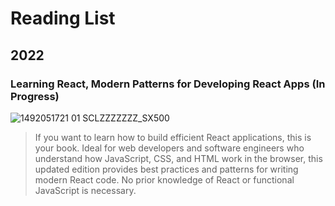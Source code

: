 # Reading List

## 2022

### Learning React, Modern Patterns for Developing React Apps (In Progress)


![1492051721 01 _SCLZZZZZZZ_SX500_](https://user-images.githubusercontent.com/12537739/158022574-e9319870-0d39-4954-bf9f-c6c410deb770.jpg)

>If you want to learn how to build efficient React applications, this is your book. Ideal for web developers and software engineers who understand how JavaScript, CSS, and HTML work in the browser, this updated edition provides best practices and patterns for writing modern React code. No prior knowledge of React or functional JavaScript is necessary.
